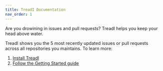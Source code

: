 ```yaml
---
title: TreadI Documentation
nav_order: 1
---
```


Are you drowining in issues and pull requests?
TreadI helps you keep your head above water.

TreadI shows you the 5 most recently updated issues or pull requests across all repositories you maintains.
To learn more:

1. [Install TreadI](./install.html)
2. [Follow the Getting Started guide](./getting-started.html)